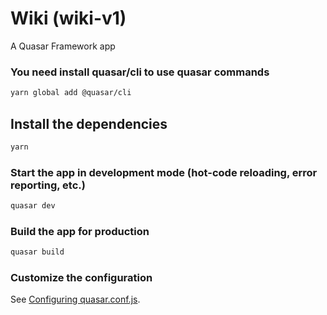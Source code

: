 # Wiki (wiki-v1)

A Quasar Framework app

### You need install quasar/cli to use quasar commands
```bash
yarn global add @quasar/cli
```

## Install the dependencies
```bash
yarn
```

### Start the app in development mode (hot-code reloading, error reporting, etc.)
```bash
quasar dev
```


### Build the app for production
```bash
quasar build
```

### Customize the configuration
See [Configuring quasar.conf.js](https://quasar.dev/quasar-cli/quasar-conf-js).
